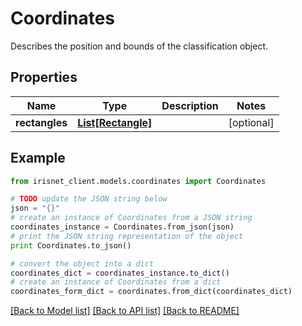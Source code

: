 # Coordinates

Describes the position and bounds of the classification object.

## Properties
Name | Type | Description | Notes
------------ | ------------- | ------------- | -------------
**rectangles** | [**List[Rectangle]**](Rectangle.md) |  | [optional] 

## Example

```python
from irisnet_client.models.coordinates import Coordinates

# TODO update the JSON string below
json = "{}"
# create an instance of Coordinates from a JSON string
coordinates_instance = Coordinates.from_json(json)
# print the JSON string representation of the object
print Coordinates.to_json()

# convert the object into a dict
coordinates_dict = coordinates_instance.to_dict()
# create an instance of Coordinates from a dict
coordinates_form_dict = coordinates.from_dict(coordinates_dict)
```
[[Back to Model list]](../README.md#documentation-for-models) [[Back to API list]](../README.md#documentation-for-api-endpoints) [[Back to README]](../README.md)


